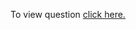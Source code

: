 To view question <a href="https://leetcode.com/problems/subsets-ii/description/" target="_blank">click here.</a>
